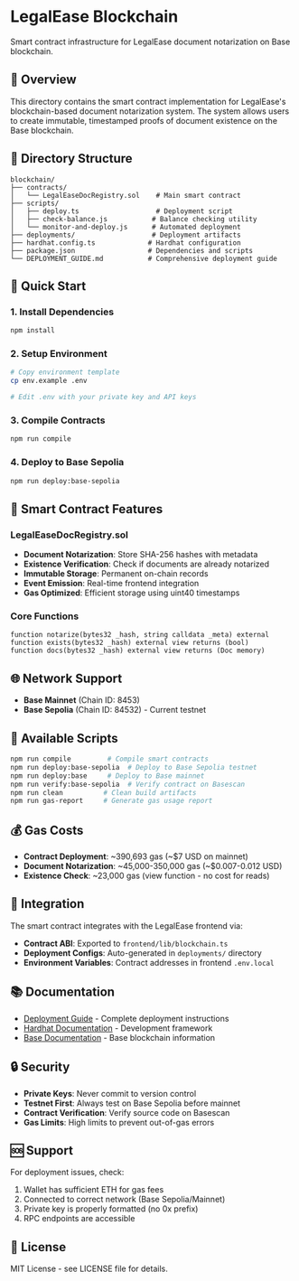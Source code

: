 # LegalEase Blockchain

Smart contract infrastructure for LegalEase document notarization on Base blockchain.

## 🎯 Overview

This directory contains the smart contract implementation for LegalEase's blockchain-based document notarization system. The system allows users to create immutable, timestamped proofs of document existence on the Base blockchain.

## 📁 Directory Structure

```
blockchain/
├── contracts/
│   └── LegalEaseDocRegistry.sol    # Main smart contract
├── scripts/
│   ├── deploy.ts                   # Deployment script
│   ├── check-balance.js           # Balance checking utility
│   └── monitor-and-deploy.js      # Automated deployment
├── deployments/                   # Deployment artifacts
├── hardhat.config.ts             # Hardhat configuration
├── package.json                  # Dependencies and scripts
└── DEPLOYMENT_GUIDE.md           # Comprehensive deployment guide
```

## 🚀 Quick Start

### 1. Install Dependencies
```bash
npm install
```

### 2. Setup Environment
```bash
# Copy environment template
cp env.example .env

# Edit .env with your private key and API keys
```

### 3. Compile Contracts
```bash
npm run compile
```

### 4. Deploy to Base Sepolia
```bash
npm run deploy:base-sepolia
```

## 📜 Smart Contract Features

### LegalEaseDocRegistry.sol
- **Document Notarization**: Store SHA-256 hashes with metadata
- **Existence Verification**: Check if documents are already notarized
- **Immutable Storage**: Permanent on-chain records
- **Event Emission**: Real-time frontend integration
- **Gas Optimized**: Efficient storage using uint40 timestamps

### Core Functions
```solidity
function notarize(bytes32 _hash, string calldata _meta) external
function exists(bytes32 _hash) external view returns (bool)
function docs(bytes32 _hash) external view returns (Doc memory)
```

## 🌐 Network Support

- **Base Mainnet** (Chain ID: 8453)
- **Base Sepolia** (Chain ID: 84532) - Current testnet

## 🔧 Available Scripts

```bash
npm run compile         # Compile smart contracts
npm run deploy:base-sepolia  # Deploy to Base Sepolia testnet
npm run deploy:base     # Deploy to Base mainnet
npm run verify:base-sepolia  # Verify contract on Basescan
npm run clean          # Clean build artifacts
npm run gas-report     # Generate gas usage report
```

## 💰 Gas Costs

- **Contract Deployment**: ~390,693 gas (~$7 USD on mainnet)
- **Document Notarization**: ~45,000-350,000 gas (~$0.007-0.012 USD)
- **Existence Check**: ~23,000 gas (view function - no cost for reads)

## 🔗 Integration

The smart contract integrates with the LegalEase frontend via:
- **Contract ABI**: Exported to `frontend/lib/blockchain.ts`
- **Deployment Configs**: Auto-generated in `deployments/` directory
- **Environment Variables**: Contract addresses in frontend `.env.local`

## 📚 Documentation

- [Deployment Guide](./DEPLOYMENT_GUIDE.md) - Complete deployment instructions
- [Hardhat Documentation](https://hardhat.org/docs) - Development framework
- [Base Documentation](https://docs.base.org) - Base blockchain information

## 🔒 Security

- **Private Keys**: Never commit to version control
- **Testnet First**: Always test on Base Sepolia before mainnet
- **Contract Verification**: Verify source code on Basescan
- **Gas Limits**: High limits to prevent out-of-gas errors

## 🆘 Support

For deployment issues, check:
1. Wallet has sufficient ETH for gas fees
2. Connected to correct network (Base Sepolia/Mainnet)
3. Private key is properly formatted (no 0x prefix)
4. RPC endpoints are accessible

## 📄 License

MIT License - see LICENSE file for details.
